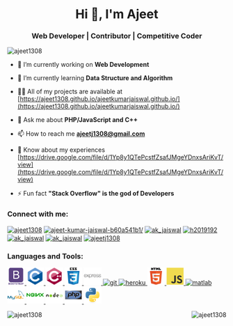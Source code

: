 <h1 align="center">Hi 👋, I'm Ajeet</h1>
<h3 align="center">Web Developer | Contributor | Competitive Coder</h3>

<p align="left"> <img src="https://komarev.com/ghpvc/?username=ajeet1308&label=Profile%20views&color=0e75b6&style=flat" alt="ajeet1308" /> </p>


- 🔭 I’m currently working on **Web Development**

- 🌱 I’m currently learning **Data Structure and Algorithm**

- 👨‍💻 All of my projects are available at [https://ajeet1308.github.io/ajeetkumarjaiswal.github.io/](https://ajeet1308.github.io/ajeetkumarjaiswal.github.io/)

- 💬 Ask me about **PHP/JavaScript and C++**

- 📫 How to reach me **ajeetj1308@gmail.com**

- 📄 Know about my experiences [https://drive.google.com/file/d/1Yp8y1QTePcstfZsafJMgeYDnxsAriKvT/view](https://drive.google.com/file/d/1Yp8y1QTePcstfZsafJMgeYDnxsAriKvT/view)

- ⚡ Fun fact **"Stack Overflow" is the god of Developers**



<h3 align="left">Connect with me:</h3>
<p align="left">
<a href="https://dev.to/ajeet1308" target="blank"><img align="center" src="https://raw.githubusercontent.com/rahuldkjain/github-profile-readme-generator/master/src/images/icons/Social/devto.svg" alt="ajeet1308" height="30" width="40" /></a>
<a href="https://linkedin.com/in/ajeet-kumar-jaiswal-b60a541b1/" target="blank"><img align="center" src="https://raw.githubusercontent.com/rahuldkjain/github-profile-readme-generator/master/src/images/icons/Social/linked-in-alt.svg" alt="ajeet-kumar-jaiswal-b60a541b1/" height="30" width="40" /></a>
<a href="https://www.codechef.com/users/ak_jaiswal" target="blank"><img align="center" src="https://cdn.jsdelivr.net/npm/simple-icons@3.1.0/icons/codechef.svg" alt="ak_jaiswal" height="30" width="40" /></a>
<a href="https://www.hackerrank.com/h2019192" target="blank"><img align="center" src="https://raw.githubusercontent.com/rahuldkjain/github-profile-readme-generator/master/src/images/icons/Social/hackerrank.svg" alt="h2019192" height="30" width="40" /></a>
<a href="https://codeforces.com/profile/ak_jaiswal" target="blank"><img align="center" src="https://raw.githubusercontent.com/rahuldkjain/github-profile-readme-generator/master/src/images/icons/Social/codeforces.svg" alt="ak_jaiswal" height="30" width="40" /></a>
<a href="https://www.leetcode.com/ak_jaiswal" target="blank"><img align="center" src="https://raw.githubusercontent.com/rahuldkjain/github-profile-readme-generator/master/src/images/icons/Social/leet-code.svg" alt="ak_jaiswal" height="30" width="40" /></a>
<a href="https://auth.geeksforgeeks.org/user/ajeetj1308" target="blank"><img align="center" src="https://raw.githubusercontent.com/rahuldkjain/github-profile-readme-generator/master/src/images/icons/Social/geeks-for-geeks.svg" alt="ajeetj1308" height="30" width="40" /></a>
</p>

<h3 align="left">Languages and Tools:</h3>
<p align="left"> <a href="https://getbootstrap.com" target="_blank" rel="noreferrer"> <img src="https://raw.githubusercontent.com/devicons/devicon/master/icons/bootstrap/bootstrap-plain-wordmark.svg" alt="bootstrap" width="40" height="40"/> </a> <a href="https://www.cprogramming.com/" target="_blank" rel="noreferrer"> <img src="https://raw.githubusercontent.com/devicons/devicon/master/icons/c/c-original.svg" alt="c" width="40" height="40"/> </a> <a href="https://www.w3schools.com/cpp/" target="_blank" rel="noreferrer"> <img src="https://raw.githubusercontent.com/devicons/devicon/master/icons/cplusplus/cplusplus-original.svg" alt="cplusplus" width="40" height="40"/> </a> <a href="https://www.w3schools.com/css/" target="_blank" rel="noreferrer"> <img src="https://raw.githubusercontent.com/devicons/devicon/master/icons/css3/css3-original-wordmark.svg" alt="css3" width="40" height="40"/> </a> <a href="https://expressjs.com" target="_blank" rel="noreferrer"> <img src="https://raw.githubusercontent.com/devicons/devicon/master/icons/express/express-original-wordmark.svg" alt="express" width="40" height="40"/> </a> <a href="https://git-scm.com/" target="_blank" rel="noreferrer"> <img src="https://www.vectorlogo.zone/logos/git-scm/git-scm-icon.svg" alt="git" width="40" height="40"/> </a> <a href="https://heroku.com" target="_blank" rel="noreferrer"> <img src="https://www.vectorlogo.zone/logos/heroku/heroku-icon.svg" alt="heroku" width="40" height="40"/> </a> <a href="https://www.w3.org/html/" target="_blank" rel="noreferrer"> <img src="https://raw.githubusercontent.com/devicons/devicon/master/icons/html5/html5-original-wordmark.svg" alt="html5" width="40" height="40"/> </a> <a href="https://developer.mozilla.org/en-US/docs/Web/JavaScript" target="_blank" rel="noreferrer"> <img src="https://raw.githubusercontent.com/devicons/devicon/master/icons/javascript/javascript-original.svg" alt="javascript" width="40" height="40"/> </a> <a href="https://www.mathworks.com/" target="_blank" rel="noreferrer"> <img src="https://upload.wikimedia.org/wikipedia/commons/2/21/Matlab_Logo.png" alt="matlab" width="40" height="40"/> </a> <a href="https://www.mysql.com/" target="_blank" rel="noreferrer"> <img src="https://raw.githubusercontent.com/devicons/devicon/master/icons/mysql/mysql-original-wordmark.svg" alt="mysql" width="40" height="40"/> </a> <a href="https://www.nginx.com" target="_blank" rel="noreferrer"> <img src="https://raw.githubusercontent.com/devicons/devicon/master/icons/nginx/nginx-original.svg" alt="nginx" width="40" height="40"/> </a> <a href="https://nodejs.org" target="_blank" rel="noreferrer"> <img src="https://raw.githubusercontent.com/devicons/devicon/master/icons/nodejs/nodejs-original-wordmark.svg" alt="nodejs" width="40" height="40"/> </a> <a href="https://www.php.net" target="_blank" rel="noreferrer"> <img src="https://raw.githubusercontent.com/devicons/devicon/master/icons/php/php-original.svg" alt="php" width="40" height="40"/> </a> <a href="https://www.python.org" target="_blank" rel="noreferrer"> <img src="https://raw.githubusercontent.com/devicons/devicon/master/icons/python/python-original.svg" alt="python" width="40" height="40"/> </a> </p>

<p><img align="left" src="https://github-readme-stats.vercel.app/api/top-langs?username=ajeet1308&show_icons=true&locale=en&layout=compact" alt="ajeet1308" /></p>
<p>&nbsp;<img align="right" src="https://github-readme-stats.vercel.app/api?username=ajeet1308&show_icons=true&locale=en" alt="ajeet1308" /></p>

